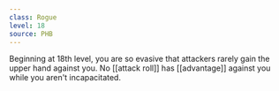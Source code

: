 ```yaml
---
class: Rogue
level: 18
source: PHB
---
```


Beginning at 18th level, you are so evasive that attackers rarely gain the upper hand against you. No [[attack roll]] has [[advantage]] against you while you aren't incapacitated.
